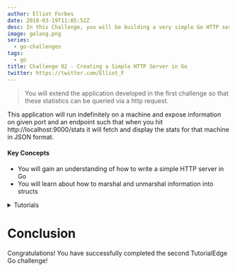 ```yaml
---
author: Elliot Forbes
date: 2018-03-19T11:05:52Z
desc: In this Challenge, you will be building a very simple Go HTTP server which will show off the stats you collect in the first Go Challenge.
image: golang.png
series:
  - go-challenges
tags:
  - go
title: Challenge 02 - Creating a Simple HTTP Server in Go
twitter: https://twitter.com/Elliot_F
---
```


> You will extend the application developed in the first challenge so that these statistics can be queried via a http request. 

This application will run indefinitely on a machine and expose information on given port and an endpoint such that when you hit http://localhost:9000/stats it will fetch and display the stats for that machine in JSON format.

#### Key Concepts

* You will gain an understanding of how to write a simple HTTP server in Go
* You will learn about how to marshal and unmarshal information into structs

<details>
  <summary>Tutorials</summary>
  
  The following tutorials should help you to complete this challenge:
  
  * [Creating a RESTful API in Go](https://tutorialedge.net/golang/creating-restful-api-with-golang/)
</details>

# Conclusion

Congratulations! You have successfully completed the second TutorialEdge Go challenge!